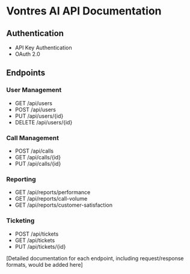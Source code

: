 # Vontres AI API Documentation

## Authentication
- API Key Authentication
- OAuth 2.0

## Endpoints

### User Management
- GET /api/users
- POST /api/users
- PUT /api/users/{id}
- DELETE /api/users/{id}

### Call Management
- POST /api/calls
- GET /api/calls/{id}
- PUT /api/calls/{id}

### Reporting
- GET /api/reports/performance
- GET /api/reports/call-volume
- GET /api/reports/customer-satisfaction

### Ticketing
- POST /api/tickets
- GET /api/tickets
- PUT /api/tickets/{id}

[Detailed documentation for each endpoint, including request/response formats, would be added here]